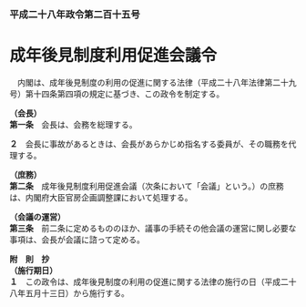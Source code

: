 ### 平成二十八年政令第二百十五号  
# 成年後見制度利用促進会議令  
　内閣は、成年後見制度の利用の促進に関する法律（平成二十八年法律第二十九号）第十四条第四項の規定に基づき、この政令を制定する。  
  
**（会長）**  
**第一条**　会長は、会務を総理する。  
  
**２**　会長に事故があるときは、会長があらかじめ指名する委員が、その職務を代理する。  
  
**（庶務）**  
**第二条**　成年後見制度利用促進会議（次条において「会議」という。）の庶務は、内閣府大臣官房企画調整課において処理する。  
  
**（会議の運営）**  
**第三条**　前二条に定めるもののほか、議事の手続その他会議の運営に関し必要な事項は、会長が会議に諮って定める。  
  
**附　則　抄**  
**（施行期日）**  
**１**　この政令は、成年後見制度の利用の促進に関する法律の施行の日（平成二十八年五月十三日）から施行する。  
  
